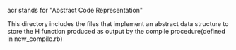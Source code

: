 acr stands for "Abstract Code Representation"

This directory includes the files that implement an abstract data structure
to store the H function produced as output by the compile procedure(defined in new_compile.rb)
